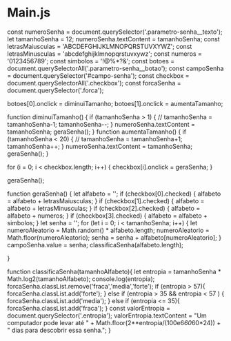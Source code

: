 # Main.js
const numeroSenha = document.querySelector('.parametro-senha__texto');
let tamanhoSenha = 12;
numeroSenha.textContent = tamanhoSenha;
const letrasMaiusculas = 'ABCDEFGHIJKLMNOPQRSTUVXYWZ';
const letrasMinusculas = 'abcdefghijklmnopqrstuvxywz';
const numeros = '0123456789';
const simbolos = '!@%*?&';
const botoes = document.querySelectorAll('.parametro-senha__botao');
const campoSenha = document.querySelector('#campo-senha');
const checkbox = document.querySelectorAll('.checkbox');
const forcaSenha = document.querySelector('.forca');

botoes[0].onclick = diminuiTamanho;
botoes[1].onclick = aumentaTamanho;

function diminuiTamanho() {
    if (tamanhoSenha > 1) {
        // tamanhoSenha = tamanhoSenha-1;
        tamanhoSenha--;
    }
    numeroSenha.textContent = tamanhoSenha;
    geraSenha();
}
function aumentaTamanho() {
    if (tamanhoSenha < 20) {
        // tamanhoSenha = tamanhoSenha+1;
        tamanhoSenha++;
    }
    numeroSenha.textContent = tamanhoSenha;
    geraSenha();
}

for (i = 0; i < checkbox.length; i++) {
    checkbox[i].onclick = geraSenha;
}

geraSenha();

function geraSenha() {
    let alfabeto = '';
    if (checkbox[0].checked) {
        alfabeto = alfabeto + letrasMaiusculas;
    }
    if (checkbox[1].checked) {
        alfabeto = alfabeto + letrasMinusculas;
    }
    if (checkbox[2].checked) {
        alfabeto = alfabeto + numeros;
    }
    if (checkbox[3].checked) {
        alfabeto = alfabeto + simbolos;
    }
    let senha = '';
    for (let i = 0; i < tamanhoSenha; i++) {
        let numeroAleatorio = Math.random() * alfabeto.length;
        numeroAleatorio = Math.floor(numeroAleatorio);
        senha = senha + alfabeto[numeroAleatorio];
    }
    campoSenha.value = senha;
    classificaSenha(alfabeto.length);

}

function classificaSenha(tamanhoAlfabeto){
    let entropia = tamanhoSenha * Math.log2(tamanhoAlfabeto);
    console.log(entropia);
    forcaSenha.classList.remove('fraca','media','forte');
    if (entropia > 57){
        forcaSenha.classList.add('forte');
    } else if (entropia > 35 && entropia < 57 ) {
        forcaSenha.classList.add('media');
    } else if (entropia <= 35){
        forcaSenha.classList.add('fraca');
    }
    const valorEntropia = document.querySelector('.entropia');
    valorEntropia.textContent = "Um computador pode levar até " + Math.floor(2**entropia/(100e6*60*60*24)) + " dias para descobrir essa senha.";
}
